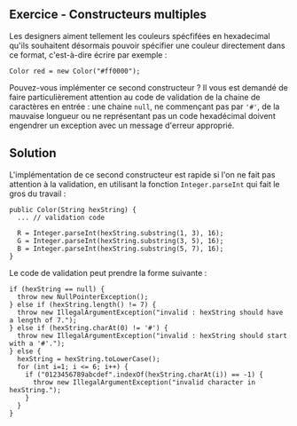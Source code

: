 
Exercice - Constructeurs multiples
--------------------------------------------------------------------------------

Les designers aiment tellement les couleurs spécfifées en hexadecimal
qu'ils souhaitent désormais pouvoir spécifier une couleur directement 
dans ce format, c'est-à-dire écrire par exemple :

    Color red = new Color("#ff0000");

Pouvez-vous implémenter ce second constructeur ? Il vous est demandé de 
faire particulièrement attention au code de validation de la chaine de
caractères en entrée : une chaine `null`, ne commençant pas par `'#'`,
de la mauvaise longueur ou ne représentant pas un code hexadécimal
doivent engendrer un exception avec un message d'erreur approprié.

Solution
--------------------------------------------------------------------------------

L'implémentation de ce second constructeur est rapide si l'on ne fait pas
attention à la validation, en utilisant la fonction `Integer.parseInt` qui
fait le gros du travail :

    public Color(String hexString) {
      ... // validation code

      R = Integer.parseInt(hexString.substring(1, 3), 16);
      G = Integer.parseInt(hexString.substring(3, 5), 16);
      B = Integer.parseInt(hexString.substring(5, 7), 16);
    }

  Le code de validation peut prendre la forme suivante :

    if (hexString == null) {
      throw new NullPointerException();
    } else if (hexString.length() != 7) {
      throw new IllegalArgumentException("invalid : hexString should have a length of 7.");
    } else if (hexString.charAt(0) != '#') {
      throw new IllegalArgumentException("invalid : hexString should start with a '#'.");
    } else {
      hexString = hexString.toLowerCase();
      for (int i=1; i <= 6; i++) {
        if ("0123456789abcdef".indexOf(hexString.charAt(i)) == -1) {
          throw new IllegalArgumentException("invalid character in hexString.");
        }
      }
    }